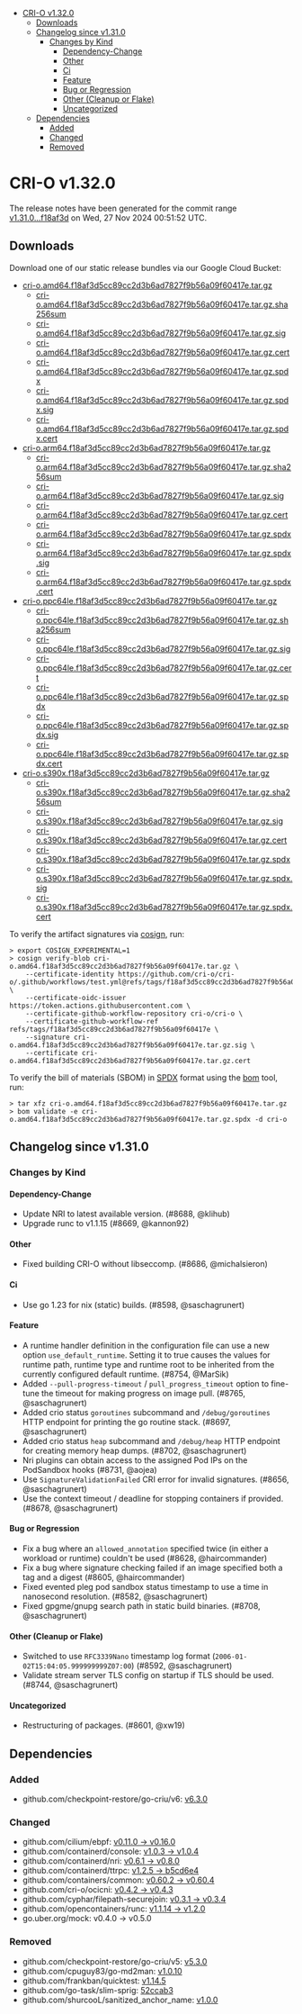 - [CRI-O v1.32.0](#cri-o-v1320)
  - [Downloads](#downloads)
  - [Changelog since v1.31.0](#changelog-since-v1310)
    - [Changes by Kind](#changes-by-kind)
      - [Dependency-Change](#dependency-change)
      - [Other](#other)
      - [Ci](#ci)
      - [Feature](#feature)
      - [Bug or Regression](#bug-or-regression)
      - [Other (Cleanup or Flake)](#other-cleanup-or-flake)
      - [Uncategorized](#uncategorized)
  - [Dependencies](#dependencies)
    - [Added](#added)
    - [Changed](#changed)
    - [Removed](#removed)

# CRI-O v1.32.0

The release notes have been generated for the commit range
[v1.31.0...f18af3d](https://github.com/cri-o/cri-o/compare/v1.31.0...v1.32.0) on Wed, 27 Nov 2024 00:51:52 UTC.

## Downloads

Download one of our static release bundles via our Google Cloud Bucket:

- [cri-o.amd64.f18af3d5cc89cc2d3b6ad7827f9b56a09f60417e.tar.gz](https://storage.googleapis.com/cri-o/artifacts/cri-o.amd64.f18af3d5cc89cc2d3b6ad7827f9b56a09f60417e.tar.gz)
  - [cri-o.amd64.f18af3d5cc89cc2d3b6ad7827f9b56a09f60417e.tar.gz.sha256sum](https://storage.googleapis.com/cri-o/artifacts/cri-o.amd64.f18af3d5cc89cc2d3b6ad7827f9b56a09f60417e.tar.gz.sha256sum)
  - [cri-o.amd64.f18af3d5cc89cc2d3b6ad7827f9b56a09f60417e.tar.gz.sig](https://storage.googleapis.com/cri-o/artifacts/cri-o.amd64.f18af3d5cc89cc2d3b6ad7827f9b56a09f60417e.tar.gz.sig)
  - [cri-o.amd64.f18af3d5cc89cc2d3b6ad7827f9b56a09f60417e.tar.gz.cert](https://storage.googleapis.com/cri-o/artifacts/cri-o.amd64.f18af3d5cc89cc2d3b6ad7827f9b56a09f60417e.tar.gz.cert)
  - [cri-o.amd64.f18af3d5cc89cc2d3b6ad7827f9b56a09f60417e.tar.gz.spdx](https://storage.googleapis.com/cri-o/artifacts/cri-o.amd64.f18af3d5cc89cc2d3b6ad7827f9b56a09f60417e.tar.gz.spdx)
  - [cri-o.amd64.f18af3d5cc89cc2d3b6ad7827f9b56a09f60417e.tar.gz.spdx.sig](https://storage.googleapis.com/cri-o/artifacts/cri-o.amd64.f18af3d5cc89cc2d3b6ad7827f9b56a09f60417e.tar.gz.spdx.sig)
  - [cri-o.amd64.f18af3d5cc89cc2d3b6ad7827f9b56a09f60417e.tar.gz.spdx.cert](https://storage.googleapis.com/cri-o/artifacts/cri-o.amd64.f18af3d5cc89cc2d3b6ad7827f9b56a09f60417e.tar.gz.spdx.cert)
- [cri-o.arm64.f18af3d5cc89cc2d3b6ad7827f9b56a09f60417e.tar.gz](https://storage.googleapis.com/cri-o/artifacts/cri-o.arm64.f18af3d5cc89cc2d3b6ad7827f9b56a09f60417e.tar.gz)
  - [cri-o.arm64.f18af3d5cc89cc2d3b6ad7827f9b56a09f60417e.tar.gz.sha256sum](https://storage.googleapis.com/cri-o/artifacts/cri-o.arm64.f18af3d5cc89cc2d3b6ad7827f9b56a09f60417e.tar.gz.sha256sum)
  - [cri-o.arm64.f18af3d5cc89cc2d3b6ad7827f9b56a09f60417e.tar.gz.sig](https://storage.googleapis.com/cri-o/artifacts/cri-o.arm64.f18af3d5cc89cc2d3b6ad7827f9b56a09f60417e.tar.gz.sig)
  - [cri-o.arm64.f18af3d5cc89cc2d3b6ad7827f9b56a09f60417e.tar.gz.cert](https://storage.googleapis.com/cri-o/artifacts/cri-o.arm64.f18af3d5cc89cc2d3b6ad7827f9b56a09f60417e.tar.gz.cert)
  - [cri-o.arm64.f18af3d5cc89cc2d3b6ad7827f9b56a09f60417e.tar.gz.spdx](https://storage.googleapis.com/cri-o/artifacts/cri-o.arm64.f18af3d5cc89cc2d3b6ad7827f9b56a09f60417e.tar.gz.spdx)
  - [cri-o.arm64.f18af3d5cc89cc2d3b6ad7827f9b56a09f60417e.tar.gz.spdx.sig](https://storage.googleapis.com/cri-o/artifacts/cri-o.arm64.f18af3d5cc89cc2d3b6ad7827f9b56a09f60417e.tar.gz.spdx.sig)
  - [cri-o.arm64.f18af3d5cc89cc2d3b6ad7827f9b56a09f60417e.tar.gz.spdx.cert](https://storage.googleapis.com/cri-o/artifacts/cri-o.arm64.f18af3d5cc89cc2d3b6ad7827f9b56a09f60417e.tar.gz.spdx.cert)
- [cri-o.ppc64le.f18af3d5cc89cc2d3b6ad7827f9b56a09f60417e.tar.gz](https://storage.googleapis.com/cri-o/artifacts/cri-o.ppc64le.f18af3d5cc89cc2d3b6ad7827f9b56a09f60417e.tar.gz)
  - [cri-o.ppc64le.f18af3d5cc89cc2d3b6ad7827f9b56a09f60417e.tar.gz.sha256sum](https://storage.googleapis.com/cri-o/artifacts/cri-o.ppc64le.f18af3d5cc89cc2d3b6ad7827f9b56a09f60417e.tar.gz.sha256sum)
  - [cri-o.ppc64le.f18af3d5cc89cc2d3b6ad7827f9b56a09f60417e.tar.gz.sig](https://storage.googleapis.com/cri-o/artifacts/cri-o.ppc64le.f18af3d5cc89cc2d3b6ad7827f9b56a09f60417e.tar.gz.sig)
  - [cri-o.ppc64le.f18af3d5cc89cc2d3b6ad7827f9b56a09f60417e.tar.gz.cert](https://storage.googleapis.com/cri-o/artifacts/cri-o.ppc64le.f18af3d5cc89cc2d3b6ad7827f9b56a09f60417e.tar.gz.cert)
  - [cri-o.ppc64le.f18af3d5cc89cc2d3b6ad7827f9b56a09f60417e.tar.gz.spdx](https://storage.googleapis.com/cri-o/artifacts/cri-o.ppc64le.f18af3d5cc89cc2d3b6ad7827f9b56a09f60417e.tar.gz.spdx)
  - [cri-o.ppc64le.f18af3d5cc89cc2d3b6ad7827f9b56a09f60417e.tar.gz.spdx.sig](https://storage.googleapis.com/cri-o/artifacts/cri-o.ppc64le.f18af3d5cc89cc2d3b6ad7827f9b56a09f60417e.tar.gz.spdx.sig)
  - [cri-o.ppc64le.f18af3d5cc89cc2d3b6ad7827f9b56a09f60417e.tar.gz.spdx.cert](https://storage.googleapis.com/cri-o/artifacts/cri-o.ppc64le.f18af3d5cc89cc2d3b6ad7827f9b56a09f60417e.tar.gz.spdx.cert)
- [cri-o.s390x.f18af3d5cc89cc2d3b6ad7827f9b56a09f60417e.tar.gz](https://storage.googleapis.com/cri-o/artifacts/cri-o.s390x.f18af3d5cc89cc2d3b6ad7827f9b56a09f60417e.tar.gz)
  - [cri-o.s390x.f18af3d5cc89cc2d3b6ad7827f9b56a09f60417e.tar.gz.sha256sum](https://storage.googleapis.com/cri-o/artifacts/cri-o.s390x.f18af3d5cc89cc2d3b6ad7827f9b56a09f60417e.tar.gz.sha256sum)
  - [cri-o.s390x.f18af3d5cc89cc2d3b6ad7827f9b56a09f60417e.tar.gz.sig](https://storage.googleapis.com/cri-o/artifacts/cri-o.s390x.f18af3d5cc89cc2d3b6ad7827f9b56a09f60417e.tar.gz.sig)
  - [cri-o.s390x.f18af3d5cc89cc2d3b6ad7827f9b56a09f60417e.tar.gz.cert](https://storage.googleapis.com/cri-o/artifacts/cri-o.s390x.f18af3d5cc89cc2d3b6ad7827f9b56a09f60417e.tar.gz.cert)
  - [cri-o.s390x.f18af3d5cc89cc2d3b6ad7827f9b56a09f60417e.tar.gz.spdx](https://storage.googleapis.com/cri-o/artifacts/cri-o.s390x.f18af3d5cc89cc2d3b6ad7827f9b56a09f60417e.tar.gz.spdx)
  - [cri-o.s390x.f18af3d5cc89cc2d3b6ad7827f9b56a09f60417e.tar.gz.spdx.sig](https://storage.googleapis.com/cri-o/artifacts/cri-o.s390x.f18af3d5cc89cc2d3b6ad7827f9b56a09f60417e.tar.gz.spdx.sig)
  - [cri-o.s390x.f18af3d5cc89cc2d3b6ad7827f9b56a09f60417e.tar.gz.spdx.cert](https://storage.googleapis.com/cri-o/artifacts/cri-o.s390x.f18af3d5cc89cc2d3b6ad7827f9b56a09f60417e.tar.gz.spdx.cert)

To verify the artifact signatures via [cosign](https://github.com/sigstore/cosign), run:

```console
> export COSIGN_EXPERIMENTAL=1
> cosign verify-blob cri-o.amd64.f18af3d5cc89cc2d3b6ad7827f9b56a09f60417e.tar.gz \
    --certificate-identity https://github.com/cri-o/cri-o/.github/workflows/test.yml@refs/tags/f18af3d5cc89cc2d3b6ad7827f9b56a09f60417e \
    --certificate-oidc-issuer https://token.actions.githubusercontent.com \
    --certificate-github-workflow-repository cri-o/cri-o \
    --certificate-github-workflow-ref refs/tags/f18af3d5cc89cc2d3b6ad7827f9b56a09f60417e \
    --signature cri-o.amd64.f18af3d5cc89cc2d3b6ad7827f9b56a09f60417e.tar.gz.sig \
    --certificate cri-o.amd64.f18af3d5cc89cc2d3b6ad7827f9b56a09f60417e.tar.gz.cert
```

To verify the bill of materials (SBOM) in [SPDX](https://spdx.org) format using the [bom](https://sigs.k8s.io/bom) tool, run:

```console
> tar xfz cri-o.amd64.f18af3d5cc89cc2d3b6ad7827f9b56a09f60417e.tar.gz
> bom validate -e cri-o.amd64.f18af3d5cc89cc2d3b6ad7827f9b56a09f60417e.tar.gz.spdx -d cri-o
```

## Changelog since v1.31.0

### Changes by Kind

#### Dependency-Change
 - Update NRI to latest available version. (#8688, @klihub)
 - Upgrade runc to v1.1.15 (#8669, @kannon92)

#### Other
 - Fixed building CRI-O without libseccomp. (#8686, @michalsieron)

#### Ci
 - Use go 1.23 for nix (static) builds. (#8598, @saschagrunert)

#### Feature
 - A runtime handler definition in the configuration file can use a new option `use_default_runtime`. Setting it to true causes the values for runtime path, runtime type and runtime root to be inherited from the currently configured default runtime. (#8754, @MarSik)
 - Added `--pull-progress-timeout` / `pull_progress_timeout` option to fine-tune the timeout for making progress on image pull. (#8765, @saschagrunert)
 - Added crio status `goroutines` subcommand and `/debug/goroutines` HTTP endpoint for printing the go routine stack. (#8697, @saschagrunert)
 - Added crio status `heap` subcommand and `/debug/heap` HTTP endpoint for creating memory heap dumps. (#8702, @saschagrunert)
 - Nri plugins can obtain access to the assigned Pod IPs on the PodSandbox hooks (#8731, @aojea)
 - Use `SignatureValidationFailed` CRI error for invalid signatures. (#8656, @saschagrunert)
 - Use the context timeout / deadline for stopping containers if provided. (#8678, @saschagrunert)

#### Bug or Regression
 - Fix a bug where an `allowed_annotation` specified twice (in either a workload or runtime) couldn't be used (#8628, @haircommander)
 - Fix a bug where signature checking failed if an image specified both a tag and a digest (#8605, @haircommander)
 - Fixed evented pleg pod sandbox status timestamp to use a time in nanosecond resolution. (#8582, @saschagrunert)
 - Fixed gpgme/gnupg search path in static build binaries. (#8708, @saschagrunert)

#### Other (Cleanup or Flake)
 - Switched to use `RFC3339Nano` timestamp log format (`2006-01-02T15:04:05.999999999Z07:00`) (#8592, @saschagrunert)
 - Validate stream server TLS config on startup if TLS should be used. (#8744, @saschagrunert)

#### Uncategorized
 - Restructuring of packages. (#8601, @xw19)

## Dependencies

### Added
- github.com/checkpoint-restore/go-criu/v6: [v6.3.0](https://github.com/checkpoint-restore/go-criu/tree/v6.3.0)

### Changed
- github.com/cilium/ebpf: [v0.11.0 → v0.16.0](https://github.com/cilium/ebpf/compare/v0.11.0...v0.16.0)
- github.com/containerd/console: [v1.0.3 → v1.0.4](https://github.com/containerd/console/compare/v1.0.3...v1.0.4)
- github.com/containerd/nri: [v0.6.1 → v0.8.0](https://github.com/containerd/nri/compare/v0.6.1...v0.8.0)
- github.com/containerd/ttrpc: [v1.2.5 → b5cd6e4](https://github.com/containerd/ttrpc/compare/v1.2.5...b5cd6e4)
- github.com/containers/common: [v0.60.2 → v0.60.4](https://github.com/containers/common/compare/v0.60.2...v0.60.4)
- github.com/cri-o/ocicni: [v0.4.2 → v0.4.3](https://github.com/cri-o/ocicni/compare/v0.4.2...v0.4.3)
- github.com/cyphar/filepath-securejoin: [v0.3.1 → v0.3.4](https://github.com/cyphar/filepath-securejoin/compare/v0.3.1...v0.3.4)
- github.com/opencontainers/runc: [v1.1.14 → v1.2.0](https://github.com/opencontainers/runc/compare/v1.1.14...v1.2.0)
- go.uber.org/mock: v0.4.0 → v0.5.0

### Removed
- github.com/checkpoint-restore/go-criu/v5: [v5.3.0](https://github.com/checkpoint-restore/go-criu/tree/v5.3.0)
- github.com/cpuguy83/go-md2man: [v1.0.10](https://github.com/cpuguy83/go-md2man/tree/v1.0.10)
- github.com/frankban/quicktest: [v1.14.5](https://github.com/frankban/quicktest/tree/v1.14.5)
- github.com/go-task/slim-sprig: [52ccab3](https://github.com/go-task/slim-sprig/tree/52ccab3)
- github.com/shurcooL/sanitized_anchor_name: [v1.0.0](https://github.com/shurcooL/sanitized_anchor_name/tree/v1.0.0)
